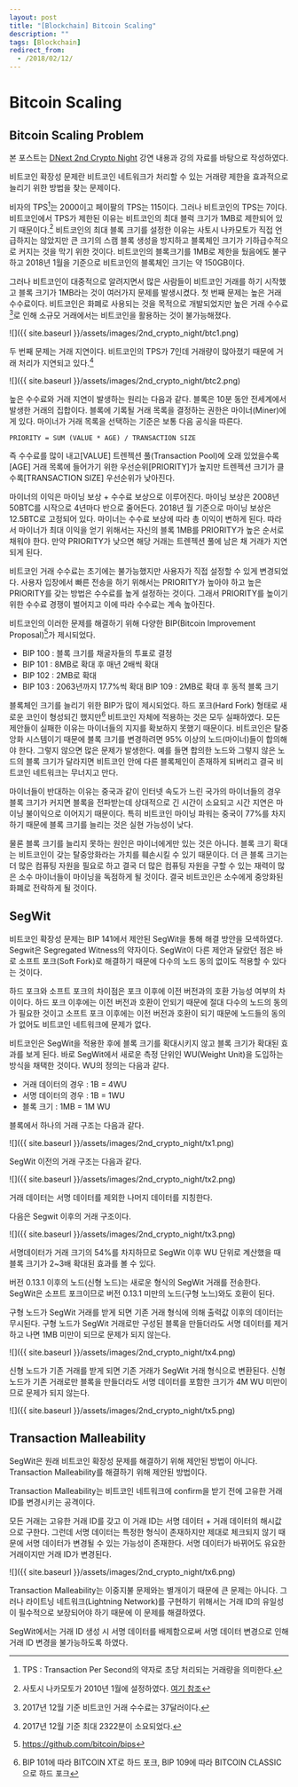 ```yaml
---
layout: post
title: "[Blockchain] Bitcoin Scaling"
description: ""
tags: [Blockchain]
redirect_from:
  - /2018/02/12/
---
```


# Bitcoin Scaling

## Bitcoin Scaling Problem

  본 포스트는 [DNext 2nd Crypto Night](https://www.meetup.com/DNext-Crypto-Night/events/247551764/?gj=wcs1_e&rv=wcs1_e&_xtd=gatlbWFpbF9jbGlja9oAJDRmNjA0OWE3LTY2ODktNGI1Mi1iYmI5LTFiNzA2MTYyOTQzMQ&_af=event&_af_eid=247551764) 강연 내용과 강의 자료를 바탕으로 작성하였다.

  비트코인 확장성 문제란 비트코인 네트워크가 처리할 수 있는 거래량 제한을 효과적으로 늘리기 위한 방법을 찾는 문제이다.

  비자의 TPS[^1]는 2000이고 페이팔의 TPS는 115이다. 그러나 비트코인의 TPS는 7이다. 비트코인에서 TPS가 제한된 이유는 비트코인의 최대 블럭 크기가 1MB로 제한되어 있기 때문이다.[^2] 비트코인의 최대 블록 크기를 설정한 이유는 사토시 나카모토가 직접 언급하지는 않았지만 큰 크기의 스캠 블록 생성을 방지하고 블록체인 크기가 기하급수적으로 커지는 것을 막기 위한 것이다. 비트코인의 블록크기를 1MB로 제한을 뒀음에도 불구하고 2018년 1월을 기준으로 비트코인의 블록체인 크기는 약 150GB이다.

  그러나 비트코인이 대중적으로 알려지면서 많은 사람들이 비트코인 거래를 하기 시작했고 블록 크기가 1MB라는 것이 여러가지 문제를 발생시켰다. 첫 번째 문제는 높은 거래 수수료이다. 비트코인은 화폐로 사용되는 것을 목적으로 개발되었지만 높은 거래 수수료[^3]로 인해 소규모 거래에서는 비트코인을 활용하는 것이 불가능해졌다.

  ![]({{ site.baseurl }}/assets/images/2nd_crypto_night/btc1.png)

  두 번째 문제는 거래 지연이다. 비트코인의 TPS가 7인데 거래량이 많아졌기 때문에 거래 처리가 지연되고 있다.[^4]

  ![]({{ site.baseurl }}/assets/images/2nd_crypto_night/btc2.png)

  높은 수수료와 거래 지연이 발생하는 원리는 다음과 같다. 블록은 10분 동안 전세계에서 발생한 거래의 집합이다. 블록에 기록될 거래 목록을 결정하는 권한은 마이너(Miner)에게 있다. 마이너가 거래 목록을 선택하는 기준은 보통 다음 공식을 따른다.

  ```
  PRIORITY = SUM (VALUE * AGE) / TRANSACTION SIZE
  ```

  즉 수수료를 많이 내고[VALUE] 트렌젝션 풀(Transaction Pool)에 오래 있었을수록[AGE] 거래 목록에 들어가기 위한 우선순위[PRIORITY]가 높지만 트렌젝션 크기가 클수록[TRANSACTION SIZE] 우선순위가 낮아진다.

  마이너의 이익은 마이닝 보상 + 수수료 보상으로 이루어진다. 마이닝 보상은 2008년 50BTC를 시작으로 4년마다 반으로 줄어든다. 2018년 월 기준으로 마이닝 보상은 12.5BTC로 고정되어 있다. 마이너는 수수료 보상에 따라 총 이익이 변하게 된다. 따라서 마이너가 최대 이익을 얻기 위해서는 자신의 블록 1MB를 PRIORITY가 높은 순서로 채워야 한다. 만약 PRIORITY가 낮으면 해당 거래는 트렌젝션 풀에 남은 채 거래가 지연되게 된다.

  비트코인 거래 수수료는 초기에는 불가능했지만 사용자가 직접 설정할 수 있게 변경되었다. 사용자 입장에서 빠른 전송을 하기 위해서는 PRIORITY가 높아야 하고 높은 PRIORITY를 갖는 방법은 수수료를 높게 설정하는 것이다. 그래서 PRIORITY를 높이기 위한 수수료 경쟁이 벌어지고 이에 따라 수수료는 계속 높아진다.

  비트코인의 이러한 문제를 해결하기 위해 다양한 BIP(Bitcoin Improvement Proposal)[^5]가 제시되었다.

  * BIP 100 : 블록 크기를 채굴자들의 투표로 결정
  * BIP 101 : 8MB로 확대 후 매년 2배씩 확대
  * BIP 102 : 2MB로 확대
  * BIP 103 : 2063년까지 17.7%씩 확대
  BIP 109 : 2MB로 확대 후 동적 블록 크기

  블록체인 크기를 늘리기 위한 BIP가 많이 제시되었다. 하드 포크(Hard Fork) 형태로 새로운 코인이 형성되긴 했지만[^6] 비트코인 자체에 적용하는 것은 모두 실패하였다. 모든 제안들이 실패한 이유는 마이너들의 지지를 확보하지 못했기 때문이다. 비트코인은 탈중앙화 시스템이기 때문에 블록 크기를 변경하려면 95% 이상의 노드(마이너)들이 합의해야 한다. 그렇지 않으면 많은 문제가 발생한다. 예를 들면 합의한 노드와 그렇지 않은 노드의 블록 크기가 달라지면 비트코인 안에 다른 블록체인이 존재하게 되버리고 결국 비트코인 네트워크는 무너지고 만다.

  마이너들이 반대하는 이유는 중국과 같이 인터넷 속도가 느린 국가의 마이너들의 경우 블록 크기가 커지면 블록을 전파받는데 상대적으로 긴 시간이 소요되고 시간 지연은 마이닝 불이익으로 이어지기 때문이다. 특히 비트코인 마이닝 파워는 중국이 77%를 차지하기 때문에 블록 크기를 늘리는 것은 실현 가능성이 낮다.

  물론 블록 크기를 늘리지 못하는 원인은 마이너에게만 있는 것은 아니다. 블록 크기 확대는 비트코인이 갖는 탈중앙화라는 가치를 훼손시킬 수 있기 때문이다. 더 큰 블록 크기는 더 많은 컴퓨팅 자원을 필요로 하고 결국 더 많은 컴퓨팅 자원을 구할 수 있는 재력이 많은 소수 마이너들이 마이닝을 독점하게 될 것이다. 결국 비트코인은 소수에게 중앙화된 화폐로 전락하게 될 것이다.

## SegWit

  비트코인 확장성 문제는 BIP 141에서 제안된 SegWit을 통해 해결 방안을 모색하였다. Segwit은 Segregated Witness의 약자이다. SegWit이 다른 제안과 달랐던 점은 바로 소프트 포크(Soft Fork)로 해결하기 때문에 다수의 노드 동의 없이도 적용할 수 있다는 것이다.

  하드 포크와 소프트 포크의 차이점은 포크 이후에 이전 버전과의 호환 가능성 여부의 차이이다. 하드 포크 이후에는 이전 버전과 호환이 안되기 때문에 절대 다수의 노드의 동의가 필요한 것이고 소프트 포크 이후에는 이전 버전과 호환이 되기 때문에 노드들의 동의가 없어도 비트코인 네트워크에 문제가 없다.

  비트코인은 SegWit을 적용한 후에 블록 크기를 확대시키지 않고 블록 크기가 확대된 효과를 보게 된다. 바로 SegWit에서 새로운 측정 단위인 WU(Weight Unit)을 도입하는 방식을 채택한 것이다. WU의 정의는 다음과 같다.

  * 거래 데이터의 경우 : 1B = 4WU
  * 서명 데이터의 경우 : 1B = 1WU
  * 블록 크기 : 1MB = 1M WU

  블록에서 하나의 거래 구조는 다음과 같다.

  ![]({{ site.baseurl }}/assets/images/2nd_crypto_night/tx1.png)

  SegWit 이전의 거래 구조는 다음과 같다.

  ![]({{ site.baseurl }}/assets/images/2nd_crypto_night/tx2.png)

  거래 데이터는 서명 데이터를 제외한 나머지 데이터를 지칭한다.

  다음은 Segwit 이후의 거래 구조이다.

  ![]({{ site.baseurl }}/assets/images/2nd_crypto_night/tx3.png)

   서명데이터가 거래 크기의 54%를 차지하므로 SegWit 이후 WU 단위로 계산했을 때 블록 크기가 2~3배 확대된 효과를 볼 수 있다.

   버전 0.13.1 이후의 노드(신형 노드)는 새로운 형식의 SegWit 거래를 전송한다. SegWit은 소프트 포크이므로 버전 0.13.1 미만의 노드(구형 노느)와도 호환이 된다.

   구형 노드가 SegWit 거래를 받게 되면 기존 거래 형식에 의해 출력값 이후의 데이터는 무시된다. 구형 노드가 SegWit 거래로만 구성된 블록을 만들더라도 서명 데이터를 제거하고 나면 1MB 미만이 되므로 문제가 되지 않는다.

   ![]({{ site.baseurl }}/assets/images/2nd_crypto_night/tx4.png)

   신형 노드가 기존 거래를 받게 되면 기존 거래가 SegWit 거래 형식으로 변환된다. 신형 노드가 기존 거래로만 블록을 만들더라도 서명 데이터를 포함한 크기가 4M WU 미만이므로 문제가 되지 않는다.

   ![]({{ site.baseurl }}/assets/images/2nd_crypto_night/tx5.png)

## Transaction Malleability

  SegWit은 원래 비트코인 확장성 문제를 해결하기 위해 제안된 방법이 아니다. Transaction Malleability를 해결하기 위해 제안된 방법이다.

  Transaction Malleability는 비트코인 네트워크에 confirm을 받기 전에 고유한 거래 ID를 변경시키는 공격이다.

  모든 거래는 고유한 거래 ID를 갖고 이 거래 ID는 서명 데이터 + 거래 데이터의 해시값으로 구한다. 그런데 서명 데이터는 특정한 형식이 존재하지만 제대로 체크되지 않기 때문에 서명 데이터가 변경될 수 있는 가능성이 존재한다. 서명 데이터가 바뀌어도 유요한 거래이지만 거래 ID가 변경된다.

  ![]({{ site.baseurl }}/assets/images/2nd_crypto_night/tx6.png)

  Transaction Malleability는 이중지불 문제와는 별개이기 때문에 큰 문제는 아니다. 그러나 라이트닝 네트워크(Lightning Network)를 구현하기 위해서는 거래 ID의 유일성이 필수적으로 보장되어야 하기 때문에 이 문제를 해결하였다.

  SegWit에서는 거래 ID 생성 시 서명 데이터를 배제함으로써 서명 데이터 변경으로 인해 거래 ID 변경을 불가능하도록 하였다.

[^1]: TPS : Transaction Per Second의 약자로 초당 처리되는 거래량을 의미한다.
[^2]: 사토시 나카모토가 2010년 1월에 설정하였다. [여기 참조](https://github.com/bitcoin/bitcoin/commit/a30b56ebe76ffff9f9cc8a6667186179413c6349)
[^3]: 2017년 12월 기준 비트코인 거래 수수료는 37달러이다.
[^4]: 2017년 12월 기준 최대 2322분이 소요되었다.
[^5]: https://github.com/bitcoin/bips
[^6]: BIP 101에 따라 BITCOIN XT로 하드 포크, BIP 109에 따라 BITCOIN CLASSIC으로 하드 포크
